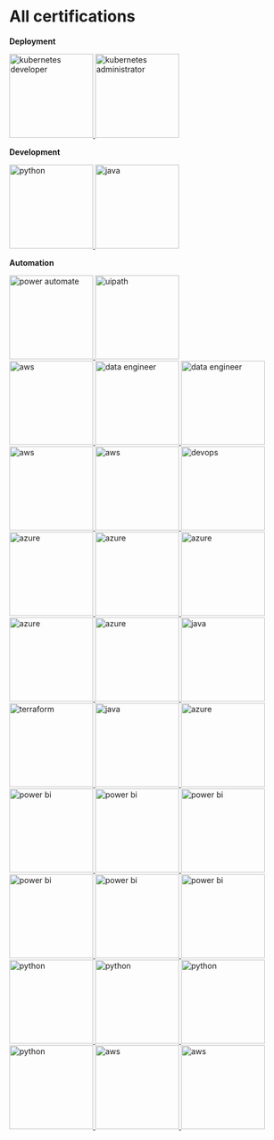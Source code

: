 # All certifications

**Deployment**

<a href="https://www.credly.com/badges/dbae9536-2517-44fa-9e06-5160f6619d25/public_url" target="_blank">
    <img src="https://images.credly.com/images/f88d800c-5261-45c6-9515-0458e31c3e16/ckad_from_cncfsite.png" alt="kubernetes developer" width="150"/>
</a>
<!--
AWS
-->
<a href="https://www.credly.com/badges/c019816c-4e12-49db-8d7a-82db968e9699/public_url" target="_blank">
    <img src="https://images.credly.com/images/8b8ed108-e77d-4396-ac59-2504583b9d54/cka_from_cncfsite__281_29.png" alt="kubernetes administrator" width="150"/>
</a>

**Development**

<a href="https://www.credly.com/badges/3e9780b1-9544-4b8c-834a-87be9e84d24f/public_url" target="_blank">
    <img src="https://images.credly.com/images/d8017c77-3cc0-4fdf-8e17-62e50632812e/bronze_1_small.png" alt="python" width="150"/>
</a>
<a href="https://www.credly.com/badges/449fcbf9-16c3-4949-a0cb-18d35278a845/public_url" target="_blank">
    <img src="https://images.credly.com/images/6f2a9ef8-4da2-4e67-bd52-84fbaa1af776/02_Java-SE-11-Developer_Professional__1_.png" alt="java" width="150"/>
</a>

**Automation**

<a href="https://learn.microsoft.com/api/credentials/share/en-us/danny270793/95FAF1625D78D34A?sharingId=F7A505D7CE635680" target="_blank">
    <img src="https://images.credly.com/size/680x680/images/b33f211e-ba94-4cbb-842c-8502c82c191a/image.png" alt="power automate" width="150"/>
</a>
<a href="https://academy.uipath.com/certification" target="_blank">
    <img src="https://staticcontent.cdn.contentraven.com/crcloud/pages/11218/1/en-us/images/ADAssoc_badge.png" alt="uipath" width="150"/>
</a>

<br>

<a href="https://www.credly.com/badges/39d828a4-c03a-4c2c-9589-623dd662a115/public_url" target="_blank">
    <img src="https://images.credly.com/images/00634f82-b07f-4bbd-a6bb-53de397fc3a6/image.png" alt="aws" width="150"/>
</a>
<a href="https://learn.microsoft.com/api/credentials/share/en-us/danny270793/1A7FBCA0D918570C?sharingId=F7A505D7CE635680" target="_blank">
    <img src="https://images.credly.com/images/61542181-0e8d-496c-a17c-3d4bf590eda1/azure-data-engineer-associate-600x600.png" alt="data engineer" width="150"/>
</a>
<a href="https://learn.microsoft.com/api/credentials/share/en-us/danny270793/46F92540CBDEC94B?sharingId=F7A505D7CE635680" target="_blank">
    <img src="https://images.credly.com/images/edc0b0d8-55ec-4dfe-9353-22c1bc4e07e8/twitter_thumb_201604_azure-database-administrator-associate-600x600.png" alt="data engineer" width="150"/>
</a>
<a href="https://www.apollographql.com/tutorials/certifications/ec329965-9334-4384-a5f7-cb348464c6f9" target="_blank">
    <img src="https://res.cloudinary.com/apollographql/image/upload/v1632844693/badge_sfsiin.svg" alt="aws" width="150"/>
</a>
<a href="https://learn.microsoft.com/api/credentials/share/en-us/danny270793/5B1959ECD5407C03?sharingId=F7A505D7CE635680" target="_blank">
    <img src="https://images.credly.com/images/5c8fca38-b0d2-49e5-9ad2-f3f8e79b327f/twitter_thumb_201604_azure-data-scientist-associate-600x600.png" alt="aws" width="150"/>
</a>
<a href="https://learn.microsoft.com/api/credentials/share/en-us/danny270793/B30FF7171DB974DE?sharingId=F7A505D7CE635680" target="_blank">
    <img src="https://images.credly.com/size/680x680/images/c3ab66f8-5d59-4afa-a6c2-0ba30a1989ca/CERT-Expert-DevOps-Engineer-600x600.png" alt="devops" width="150"/>
</a>
<a href="https://www.credly.com/badges/690852a9-8892-4d41-985c-fa9c42e61516/public_url" target="_blank">
    <img src="https://images.credly.com/images/987adb7e-49be-4e24-b67e-55986bd3fe66/azure-solutions-architect-expert-600x600.png" alt="azure" width="150"/>
</a>
<a href="https://www.credly.com/badges/4cb7a802-a3c8-4c76-aea0-7f67d9338092/public_url" target="_blank">
    <img src="https://images.credly.com/size/340x340/images/336eebfc-0ac3-4553-9a67-b402f491f185/azure-administrator-associate-600x600.png" alt="azure" width="150"/>
</a>
<a href="https://www.credly.com/badges/4cb7a802-a3c8-4c76-aea0-7f67d9338092/public_url" target="_blank">
    <img src="https://images.credly.com/size/340x340/images/336eebfc-0ac3-4553-9a67-b402f491f185/azure-administrator-associate-600x600.png" alt="azure" width="150"/>
</a>
<a href="https://www.credly.com/badges/760a121b-2642-434a-87f9-341fca10192b/public_url" target="_blank">
    <img src="https://images.credly.com/size/340x340/images/faf174da-88b2-48f3-83a1-f016f97132cc/image.png" alt="azure" width="150"/>
</a>
<a href="https://www.credly.com/badges/18bf549c-39ae-43b4-830b-eb2a241f9835/public_url" target="_blank">
    <img src="https://images.credly.com/size/340x340/images/63316b60-f62d-4e51-aacc-c23cb850089c/azure-developer-associate-600x600.png" alt="azure" width="150"/>
</a>
<a href="https://www.credly.com/badges/e9815697-e3f4-4056-8ed1-98d7ca6ee1fd/public_url" target="_blank">
    <img src="https://images.credly.com/size/340x340/images/bc08972c-3c7d-4b99-82a0-c94bcca36674/Badges_v8-07_Practitioner.png" alt="java" width="150"/>
</a>
<a href="https://www.credly.com/badges/6042cc38-1015-4c75-8260-a2a1d100bd00/public_url" target="_blank">
    <img src="https://images.credly.com/images/99289602-861e-4929-8277-773e63a2fa6f/image.png" alt="terraform" width="150"/>
</a>
<a href="https://www.credly.com/badges/6658b32c-ddf5-4c52-ac5b-03e7af939a95/public_url" target="_blank">
    <img src="https://images.credly.com/size/340x340/images/9a13a2d2-c007-4260-81bd-bf5d1ffb9223/image.png" alt="java" width="150"/>
</a>
<a href="https://www.credly.com/badges/a8fd23c4-72d4-4fd3-85fd-f82584b764b7/public_url" target="_blank">
    <img src="https://images.credly.com/size/340x340/images/515fa1dc-ac4a-4f08-ac73-6fd9694124cb/image.png" alt="azure" width="150"/>
</a>
<a href="https://www.credly.com/badges/380dc1da-b794-4044-97cd-d408ee1015a6/public_url" target="_blank">
    <img src="https://images.credly.com/size/340x340/images/2a6251f2-737b-4bf6-9190-d77570cc76fc/CERT-Fundamentals-Power-Platform.png" alt="power bi" width="150"/>
</a>
<a href="https://www.credly.com/badges/fd099b10-920a-4092-8b5a-f045f1443cb5/public_url" target="_blank">
    <img src="https://images.credly.com/images/619f60f8-4f63-4772-910e-dc31c6f2f7e8/image.png" alt="power bi" width="150"/>
</a>
<a href="https://www.credly.com/badges/da71971f-7cac-4955-a137-6cbbe44c9437/public_url" target="_blank">
    <img src="https://images.credly.com/size/340x340/images/acf378d1-fb66-410c-88f8-9794027a5cfb/UFT-One-Certified-Professional.png" alt="power bi" width="150"/>
</a>
<a href="https://www.credly.com/badges/7cd68151-60e0-4fcd-b202-25fef4be00af/public_url" target="_blank">
    <img src="https://images.credly.com/size/340x340/images/0ab77af8-fa46-47d7-bb20-861448f9c499/UFT-One-Tester-Specialist.png" alt="power bi" width="150"/>
</a>
<a href="https://www.credly.com/badges/af2cbe11-7a70-49cd-8bf0-d76ef26bd65f/public_url" target="_blank">
    <img src="https://images.credly.com/size/340x340/images/70eb1e3f-d4de-4377-a062-b20fb29594ea/azure-data-fundamentals-600x600.png" alt="power bi" width="150"/>
</a>
<!--
ISO
-->
<a href="https://www.credly.com/badges/a7525a08-aa7f-4417-8456-c5ca6d755dd3/public_url" target="_blank">
    <img src="https://images.credly.com/size/340x340/images/4136ced8-75d5-4afb-8677-40b6236e2672/azure-ai-fundamentals-600x600.png" alt="power bi" width="150"/>
</a>
<!--
INFORMATICA
-->
<a href="https://www.credly.com/badges/6a59814c-abd0-4c47-86c3-f1fefaef2abe/public_url" target="_blank">
    <img src="https://images.credly.com/size/340x340/images/8a0fb550-4d51-41d0-be50-6c1f54526539/Cybersecurity-Foundation-Professional-Certificate-CSFPC.png" alt="python" width="150"/>
</a>
<a href="https://www.credly.com/badges/a2bb5a8d-cfe7-4cc5-bb2d-406780f99279/public_url" target="_blank">
    <img src="https://images.credly.com/size/340x340/images/ea2c9f2e-b7e1-4a5a-a82e-7e94b67b35bd/image.png" alt="python" width="150"/>
</a>
<a href="https://www.credly.com/badges/470746ff-b66a-4cde-b568-42e344d37e94/public_url" target="_blank">
    <img src="https://images.credly.com/size/340x340/images/be8fcaeb-c769-4858-b567-ffaaa73ce8cf/image.png" alt="python" width="150"/>
</a>
<a href="https://www.credly.com/badges/92c3aeff-9784-4560-9c4b-75804aa6ec78/public_url" target="_blank">
    <img src="https://images.credly.com/size/340x340/images/4e3d6f9f-55d7-4ea7-b0e6-f4d4ff543e22/image.png" alt="python" width="150"/>
</a>
<!--
MET
-->
<a href="https://www.cloudera.com/services-and-support/training/certification/cca-spark.html" target="_blank">
    <img src="https://divergento.it/img/CCA_Spark.jpg" alt="aws" width="150"/>
</a>
<a href="https://certifications.arduino.cc/certificate/a8d0ed84-3a1c-4b71-9985-c44486ac0e28" target="_blank">
    <img src="https://brandslogos.com/wp-content/uploads/images/large/arduino-logo-1.png" alt="aws" width="150"/>
</a>
